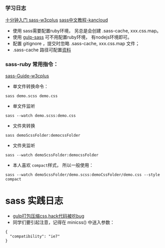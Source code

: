 ### 学习日志

[十分钟入门 sass-w3cplus](http://www.w3cplus.com/sassguide/)
[sass中文教程-kancloud](http://www.kancloud.cn/kancloud/sass-tutorial/48498)

* 使用 sass需要配置ruby环境， 另总是会创建 .sass-cache, xxx.css.map。
* 使用 [gulp-sass](https://www.npmjs.com/package/gulp-sass) 可不用配置ruby环境， 有nodejs环境即可。
* 配置 gitignore ，提交时忽略 .sass-cache, xxx.css.map 文件；
* .sass-cache 路径可配置[资料](http://sass.bootcss.com/docs/sass-reference/#cache_location-option)


### sass-ruby 常用指令：
[sass-Guide-w3cplus](http://www.w3cplus.com/sassguide/compile.html)
* 单文件转换命令：
```
sass demo.scss demo.css
```

* 单文件监听
```
sass --watch demo.scss:demo.css
```

* 文件夹转换
```
sass demoScssFolder:democssFolder
```

* 文件夹监听
```
sass --watch demoScssFolder:democssFolder
```

* 本人喜欢 `compact`样式， 所以一般使用：
```
sass --watch demoScssFolder/demo.scss:demoCssFolder/demo.css --style compact
```

# sass 实践日志
* [gulp打包压缩css,hack代码被吃bug](http://www.barretlee.com/blog/2015/03/26/attention-in-gulp-minify-css/)
* 同学们要引起注意，记得在 minicss() 中送入参数：
```
{
  "compatibility": "ie7"
}
```
